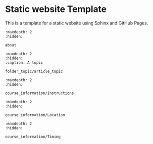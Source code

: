 # Static website Template

This is a template for a static website using Sphinx and GitHub Pages.

```{toctree}
:maxdepth: 2
:hidden:

about
```

```{toctree}
:maxdepth: 2
:hidden:
:caption: A topic

folder_topic/article_topic
```

```{toctree}
:maxdepth: 2
:hidden:

course_information/Instructions
```

```{toctree}
:maxdepth: 2
:hidden:

course_information/Location
```

```{toctree}
:maxdepth: 2
:hidden:

course_information/Timing
````